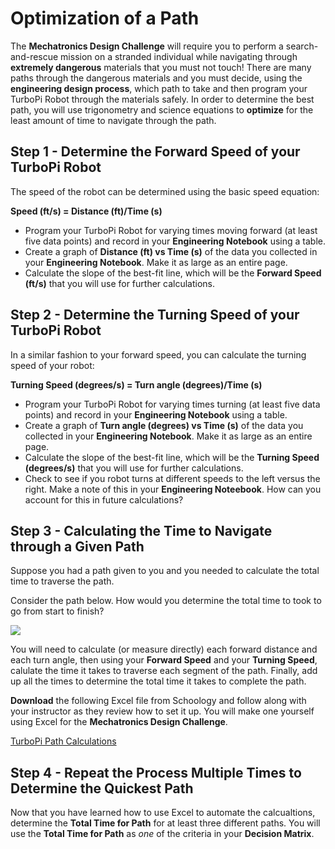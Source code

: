 # Optimization of a Path

The **Mechatronics Design Challenge** will require you to perform a search-and-rescue mission on a stranded individual while navigating through **extremely dangerous** materials that you must not touch! There are many paths through the dangerous materials and you must decide, using the **engineering design process**, which path to take and then program your TurboPi Robot through the materials safely. In order to determine the best path, you will use trigonometry and science equations to **optimize** for the least amount of time to navigate through the path. 

## Step 1 - Determine the Forward Speed of your TurboPi Robot

The speed of the robot can be determined using the basic speed equation: 

**Speed (ft/s) = Distance (ft)/Time (s)**

* Program your TurboPi Robot for varying times moving forward (at least five data points) and record in your **Engineering Notebook** using a table. 
* Create a graph of **Distance (ft) vs Time (s)** of the data you collected in your **Engineering Notebook**. Make it as large as an entire page. 
* Calculate the slope of the best-fit line, which will be the **Forward Speed (ft/s)** that you will use for further calculations. 

## Step 2 - Determine the Turning Speed of your TurboPi Robot

In a similar fashion to your forward speed, you can calculate the turning speed of your robot: 

**Turning Speed (degrees/s) = Turn angle (degrees)/Time (s)**

* Program your TurboPi Robot for varying times turning (at least five data points) and record in your **Engineering Notebook** using a table. 
* Create a graph of **Turn angle (degrees) vs Time (s)** of the data you collected in your **Engineering Notebook**. Make it as large as an entire page. 
* Calculate the slope of the best-fit line, which will be the **Turning Speed (degrees/s)** that you will use for further calculations.
* Check to see if you robot turns at different speeds to the left versus the right. Make a note of this in your **Engineering Noteebook**. How can you account for this in future calculations?


## Step 3 - Calculating the Time to Navigate through a Given Path

Suppose you had a path given to you and you needed to calculate the total time to traverse the path. 

Consider the path below. How would you determine the total time to took to go from start to finish?

![](../Robot_Path_on_Course.png)

You will need to calculate (or measure directly) each forward distance and each turn angle, then using your **Forward Speed** and your **Turning Speed**, calulate the time it takes to traverse each segment of the path. Finally, add up all the times to determine the total time it takes to complete the path. 

**Download** the following Excel file from Schoology and follow along with your instructor as they review how to set it up.  You will make one yourself using Excel for the **Mechatronics Design Challenge**. 

[TurboPi Path Calculations](https://culver.schoology.com/course/7355947550/materials/gp/7359710203)

## Step 4 - Repeat the Process Multiple Times to Determine the Quickest Path

Now that you have learned how to use Excel to automate the calcualtions, determine the **Total Time for Path** for at least three different paths. You will use the **Total Time for Path** as *one* of the criteria in your **Decision Matrix**. 
